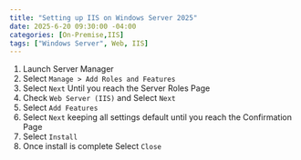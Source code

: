 ```yaml
---
title: "Setting up IIS on Windows Server 2025"
date: 2025-6-20 09:30:00 -04:00
categories: [On-Premise,IIS]
tags: ["Windows Server", Web, IIS]
---
```

1. Launch Server Manager
2. Select `Manage > Add Roles and Features`
3. Select `Next` Until you reach the Server Roles Page
4. Check `Web Server (IIS)` and Select `Next`
5. Select `Add Features`
6. Select `Next` keeping all settings default until you reach the Confirmation Page
7. Select `Install`
8. Once install is complete Select `Close`